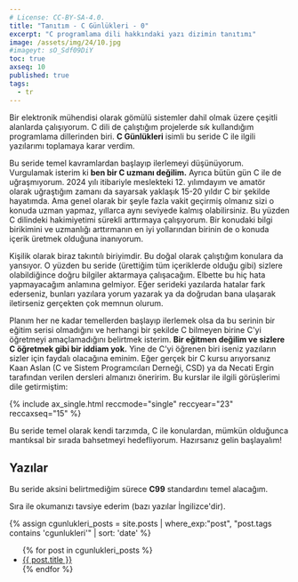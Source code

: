 ```yaml
---
# License: CC-BY-SA-4.0.
title: "Tanıtım - C Günlükleri - 0"
excerpt: "C programlama dili hakkındaki yazı dizimin tanıtımı"
image: /assets/img/24/10.jpg
#imageyt: sO_Sdf09DiY
toc: true
axseq: 10
published: true
tags:
  - tr
---
```


Bir elektronik mühendisi olarak gömülü sistemler dahil olmak üzere çeşitli
alanlarda çalışıyorum. C dili de çalıştığım projelerde sık kullandığım
programlama dillerinden biri. **C Günlükleri** isimli bu seride C ile ilgili
yazılarımı toplamaya karar verdim.

Bu seride temel kavramlardan başlayıp ilerlemeyi düşünüyorum. Vurgulamak isterim
ki **ben bir C uzmanı değilim.** Ayrıca bütün gün C ile de uğraşmıyorum. 2024
yılı itibariyle meslekteki 12. yılımdayım ve amatör olarak uğraştığım zamanı da
sayarsak yaklaşık 15-20 yıldır C bir şekilde hayatımda. Ama genel olarak bir
şeyle fazla vakit geçirmiş olmanız sizi o konuda uzman yapmaz, yıllarca aynı
seviyede kalmış olabilirsiniz. Bu yüzden C dilindeki hakimiyetimi sürekli
arttırmaya çalışıyorum. Bir konudaki bilgi birikimini ve uzmanlığı arttırmanın
en iyi yollarından birinin de o konuda içerik üretmek olduğuna inanıyorum.

Kişilik olarak biraz takıntılı biriyimdir. Bu doğal olarak çalıştığım konulara
da yansıyor. O yüzden bu seride (ürettiğim tüm içeriklerde olduğu gibi) sizlere
olabildiğince doğru bilgiler aktarmaya çalışacağım. Elbette bu hiç hata
yapmayacağım anlamına gelmiyor. Eğer serideki yazılarda hatalar fark ederseniz,
bunları yazılara yorum yazarak ya da doğrudan bana ulaşarak iletirseniz
gerçekten çok memnun olurum.

Planım her ne kadar temellerden başlayıp ilerlemek olsa da bu serinin bir eğitim
serisi olmadığını ve herhangi bir şekilde C bilmeyen birine C'yi öğretmeyi
amaçlamadığını belirtmek isterim. **Bir eğitmen değilim ve sizlere C öğretmek
gibi bir iddiam yok.** Yine de C'yi öğrenen biri iseniz yazıların sizler için
faydalı olacağına eminim. Eğer gerçek bir C kursu arıyorsanız Kaan Aslan (C ve
Sistem Programcıları Derneği, CSD) ya da Necati Ergin tarafından verilen
dersleri almanızı öneririm. Bu kurslar ile ilgili görüşlerimi dile getirmiştim:

{% include ax_single.html reccmode="single" reccyear="23" reccaxseq="15" %}

Bu seride temel olarak kendi tarzımda, C ile konulardan, mümkün olduğunca
mantıksal bir sırada bahsetmeyi hedefliyorum. Hazırsanız gelin başlayalım!

## Yazılar

Bu seride aksini belirtmediğim sürece **C99** standardını temel alacağım.

Sıra ile okumanızı tavsiye ederim (bazı yazılar İngilizce'dir).

<!-- markdownlint-capture -->
<!-- markdownlint-disable -->
{% assign cgunlukleri_posts = site.posts | where_exp:"post", "post.tags contains 'cgunlukleri'" | sort: 'date' %}
<ul>
{% for post in cgunlukleri_posts %}
  <li>
    <a href="{{ post.url | relative_url }}">{{ post.title }}</a>
  </li>
{% endfor %}
</ul>
<!-- markdownlint-restore -->
